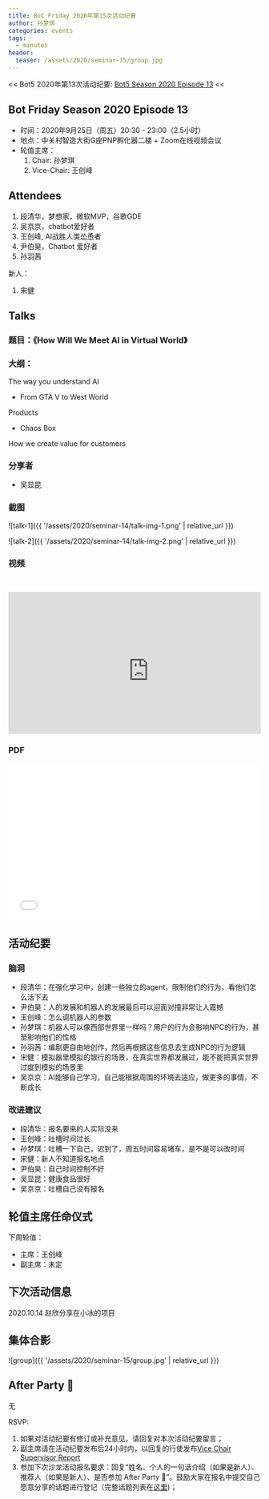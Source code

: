 ```yaml
---
title: Bot Friday 2020年第15次活动纪要
author: 孙梦琪
categories: events
tags:
  - minutes
header:
  teaser: /assets/2020/seminar-15/group.jpg
---
```


<< Bot5 2020年第13次活动纪要: [Bot5 Season 2020 Episode 13](https://bot5.club/events/seminar-minutes-2020-13) <<

## Bot Friday Season 2020 Episode 13

- 时间：2020年9月25日（周五）20:30 - 23:00（2.5小时）
- 地点：中关村智造大街G座PNP孵化器二楼 + Zoom在线视频会议
- 轮值主席：
    1. Chair: 孙梦琪
    2. Vice-Chair: 王创峰

## Attendees

1. 段清华，梦想家，微软MVP，谷歌GDE
1. 吴京京，chatbot爱好者
1. 王创峰, AI战胜人类怂恿者
1. 尹伯昊，Chatbot 爱好者
1. 孙羽茜

新人：

1. 宋健

## Talks

### 题目：《How Will We Meet AI in Virtual World》

### 大纲：

The way you understand AI

- From GTA V to West World

Products

- Chaos Box

How we create value for customers

### 分享者

- 吴显昆

### 截图

![talk-1]({{ '/assets/2020/seminar-14/talk-img-1.png' | relative_url }})

![talk-2]({{ '/assets/2020/seminar-14/talk-img-2.png' | relative_url }})

### 视频

<div class="video-container" style="
    position: relative;
    padding-bottom:56.25%;
    padding-top:30px;
    height:0;
    overflow:hidden;
">
  <iframe width="560" height="315"
    src="https://www.youtube.com/embed/GrRTSLN2zfU"
    frameborder="0"
    allow="accelerometer; autoplay; encrypted-media; gyroscope; picture-in-picture"
    allowfullscreen
  ></iframe>
</div>

### PDF

<div class="video-container" style="
    position: relative;
    padding-bottom:56.25%;
    padding-top:30px;
    height:0;
    overflow:hidden;
">
  <iframe
    src='{{ '/assets/js/viewer-js/#/assets/2020/seminar-15/talk.pdf' | relative_url }}'
    width='560'
    height='315'
    allowfullscreen
    webkitallowfullscreen
    frameborder="0"
    style="
      position: absolute;
      top:0;
      left:0;
      width:100%;
      height:100%;
    "
  ></iframe>
</div>

## 活动纪要

### 脑洞

- 段清华：在强化学习中，创建一些独立的agent，限制他们的行为，看他们怎么活下去
- 尹伯昊：人的发展和机器人的发展最后可以迎面对撞非常让人震撼
- 王创峰：怎么调机器人的参数
- 孙梦琪：机器人可以像西部世界里一样吗？用户的行为会影响NPC的行为，甚至影响他们的性格
- 孙羽茜：编剧更自由地创作，然后再根据这些信息去生成NPC的行为逻辑
- 宋健：模拟器里模拟的银行的场景，在真实世界都发展过，能不能把真实世界过度到模拟的场景里
- 吴京京：AI能够自己学习，自己能根据周围的环境去适应，做更多的事情，不断成长

### 改进建议

- 段清华：报名要来的人实际没来
- 王创峰：吐槽时间过长
- 孙梦琪：吐槽一下自己，迟到了，周五时间容易堵车，是不是可以改时间
- 宋健：新人不知道报名地点
- 尹伯昊：自己时间控制不好
- 吴显昆：健康食品很好
- 吴京京：吐槽自己没有报名

## 轮值主席任命仪式

下周轮值：

- 主席：王创峰
- 副主席：未定

## 下次活动信息

2020.10.14 赵欣分享在小冰的项目

## 集体合影

![group]({{ '/assets/2020/seminar-15/group.jpg' | relative_url }})

## After Party 🍻

无

RSVP:

1. 如果对活动纪要有修订或补充意见，请回复对本次活动纪要留言；
2. 副主席请在活动纪要发布后24小时内，以回复的行使发布[Vice Chair Supervisor Report](/manuals/chair/#vice-chair-supervisor-report)
3. 参加下次沙龙活动报名要求：回复“姓名、个人的一句话介绍（如果是新人）、推荐人（如果是新人）、是否参加 After Party 🍻”。鼓励大家在报名中提交自己愿意分享的话题进行登记（完整话题列表在[这里](https://www.bot5.club/talks/))；
